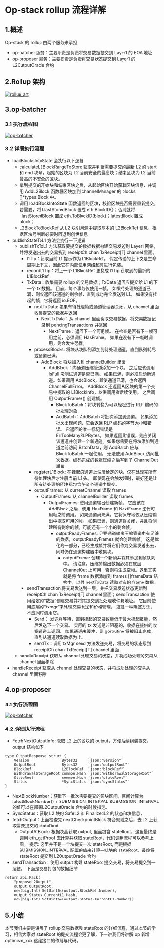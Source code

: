 # Op-stack rollup 流程详解

## 1.概述

Op-stack 的 rollup 由两个服务来承担
- op-batcher 服务：主要职责是负责将交易数据提交到 Layer1 的 EOA 地址
- op-proposer 服务：主要职责是负责将交易状态提交到 Layer1 的 L2OutputOracle 合约

## 2.Rollup 架构

[![rollup_art](https://github.com/guoshijiang/how-dose-op-stack-work/blob/main/rollup/rollup_art.png)](https://github.com/guoshijiang/how-dose-op-stack-work)

## 3.op-batcher

### 3.1 执行流程图

[![op-batcher](https://github.com/guoshijiang/how-dose-op-stack-work/blob/main/rollup/op-batcher/op-batcher.png)](https://github.com/guoshijiang/how-dose-op-stack-work)

### 3.2 详细执行流程
- loadBlocksIntoState 会执行以下逻辑
  - calculateL2BlockRangeToStore 获取并判断需要提交的最新 L2 的 start 和 end 块号，起始的区块为 L2 当前安全的最高块；结束区块为 L2 当前最高的不安全的区块。
  - 拿到提交的开始块和结束区块之后，从起始区块开始获取区块信息，并调用 AddL2Block 函数将区块加到 channelManager 的 blocks []*types.Block 中。
  - 调用 loadBlockIntoState 函数返回的区块，校验区块是否需要重新提交，若需要，将 l.lastStoredBlock  置成 eth.BlockID{}；否则就将 l.lastStoredBlock 置成 eth.ToBlockID(block)；latestBlock  置成 block；
  - L2BlockToBlockRef 从 L2 块引用源中提取基本的 L2BlockRef 信息，根据区块号判断必要时回退到创世信息
- publishStateToL1 方法会执行一下逻辑
  - publishTxToL1 方法获取要提交的数据数据构建交易发送到 Layer1 网络，并将发送出去的交易扔到 receiptCh chan TxReceipt[T] channel 里面。
    - l1Tip：获取当前 L1 提示作为 L1BlockRef。 假定传递的上下文是生命周期上下文，因此它在内部使用网络超时进行包装。
    - recordL1Tip：将上一个 L1BlockRef 更换成 l1Tip 获取到的最新的 L1BlockRef
    - TxData：收集需要 rollup 的交易数据；TxData 返回应提交给 L1 的下一个 tx 数据。 目前，每个事务仅使用一帧。 如果待处理的通道已满，则仅返回该通道的剩余帧，直到成功完全发送到 L1。 如果没有挂起的帧，它将返回 io.EOF。
      - nextTxData: 如果有待处理帧或通道管理器关闭，从 channel 里面收集提交的数据并返回
        - NextTxData：从 channel 里面读取交易数据，将交易数据记录到 pendingTransactions 并返回
          - NextFrame：返回下一个可用帧。 在检查是否有下一帧可用之前，必须调用 HasFrame。 如果在没有下一帧时调用，则会发生恐慌。
      - processBlocks: 将块从块队列添加到待处理通道，直到队列耗尽或通道已满。
        - AddBlock: 将块加入到 channelBuilder 里面
          - AddBlock：向通道压缩管道添加一个块。 之后应该调用 IsFull 来测试通道是否已满。 如果已满，则必须启动新通道。如果调用 AddBlock，即使通道已满，也会返回 ChannelFullError。 AddBlock 还返回从区块的第一个交易中提取的 L1BlockInfo，以供调用者后续使用。 之后调用 OutputFrames() 创建帧。
            - BlockToBatch：将块转换为可以轻松进行 RLP 编码的批处理对象
            - AddBatch：AddBatch 将批次添加到通道。 如果添加批次出现问题，它会返回 RLP 编码的字节大小和错误。 它返回的唯一标记错误是 ErrTooManyRLPBytes。 如果返回此错误，则应关闭该通道并创建一个新通道。如果您需要在将块添加到通道之前访问 BatchData，则 AddBatch 应与 BlockToBatch 一起使用。 无法使用 AddBlock 访问批次数据。编码完成的数据压缩之后写到了 ChannelOut 里面
      - registerL1Block: 在挂起的通道上注册给定的块，仅在处理完所有待处理块后才注册当前 L1 头。 即使现在会触发超时，最好还是让所有待处理的区块都包含在这个通道中提交。
      - outputFrames:  从 currentChannel 读取 frames
        - OutputFrames: 从 channelBuilder 读取 frames
          - OutputFrames: 使用通道输出创建新帧。 它应该在 AddBlock 之后、使用 HasFrame 和 NextFrame 迭代可用帧之前调用。 如果通道尚未满，它将保守地仅从压缩输出中提取可用的帧。 如果已满，则通道将关闭，并且将创建所有剩余的帧，可能还有一个小的剩余帧。
            - outputReadyFrames: 只要通道输出压缩管道中有足够的数据，outputReadyFrames 就会创建新帧。 这是优化的一部分，已经生成帧并将它们作为交易发送出去，同时仍在通道构建器中收集块。
              - outputFrame:  创建一个新帧并将其添加到帧队列中。 请注意，压缩的输出数据必须在底层 ChannelOut 上可用，否则将生成空帧。这里其实就是将 frame 数据添加到 frames []frameData 结构中，以供 nextTxData 读取对应的 frame 数据。
    - sendTransaction 将交易发送到一层，并把交易发送状态更新到 receiptCh chan TxReceipt[T] channel 里面；sendTransaction 使用给定的“数据”创建交易并将其提交到批处理收件箱地址。 它目前使用底层的“txmgr”来处理交易发送和价格管理。 这是一种阻塞方法。 不应同时调用它。
      - Send： 发送将等待，直到挂起的交易数量低于最大挂起数量，然后发送下一个交易。 实际的 tx 发送是非阻塞的，收据在提供的收据通道上返回。 如果通道未缓冲，则 goroutine 将被阻止完成，直到从通道读取数据为止。
      - sendTx：调用 txMgr send 方法发送交易，将交易的状态写到  receiptCh chan TxReceipt[T] channel 里面
  - handleReceipt 获取从 channel 处理交易的状态，并将成功处理的交易从 channel 里面移除
- handleReceipt 获取从 channel 处理交易的状态，并将成功处理的交易从 channel 里面移除


## 4.op-proposer
### 4.1 执行流程图

[![op-batcher](https://github.com/guoshijiang/how-dose-op-stack-work/blob/main/rollup/op-proposer/op-proposer.png)](https://github.com/guoshijiang/how-dose-op-stack-work)

### 4.2.详细执行流程
- FetchNextOutputInfo: 获取 L2 上的区块的 output，方便后续组装提交，output 结构如下
```
type OutputResponse struct {
    Version               Bytes32     `json:"version"`
    OutputRoot            Bytes32     `json:"outputRoot"`
    BlockRef              L2BlockRef  `json:"blockRef"`
    WithdrawalStorageRoot common.Hash `json:"withdrawalStorageRoot"`
    StateRoot             common.Hash `json:"stateRoot"`
    Status                *SyncStatus `json:"syncStatus"`
}
```

  - NextBlockNumber：获取下一批次需要提交的区块区间，区间计算为 latestBlockNumber() + SUBMISSION_INTERVAL SUBMISSION_INTERVAL 的值可以在部署L2OutputOracle 合约的时候指定。
  - SyncStatus：获取 L2 块的 SafeL2 和 FinalizedL2 的状态和块信息，
  - fetchOutput：上面检查完 nextCheckpointBlock 符合规则之后，去 L2 上获取需要提交的 stateRoot
    - OutputAtBlock: 根据块高获取 output, 里面包含 stateRoot，这里最终是调用 eth_getProof 去计算并获取 stateRoot，代码调用流程可以参考上图。
  提示: 这里并不是一个块提交一次 stateRoot, 而是根据 SUBMISSION_INTERVAL 配置的值来计算一批块的 stateRoot，最终将 stateRoot 提交到 L2OutputOracle 合约
- sendTransaction：使用 output 构建 stateRoot 提交交易，将交易提交到一层链， 下面是交易打包的数据细节
  
```
return abi.Pack(
    "proposeL2Output",
    output.OutputRoot,
    new(big.Int).SetUint64(output.BlockRef.Number),
    output.Status.CurrentL1.Hash,
    new(big.Int).SetUint64(output.Status.CurrentL1.Number))
```

## 5.小结

本节我们主要是讲解了 rollup 交易数据和 stateRoot 的详细流程，通过本节的学习，相信大家对 stateRoot 的提交流程会更了解，下一讲我们将讲解 op 新增 optimism_xxx 这组接口的作用与代码。
